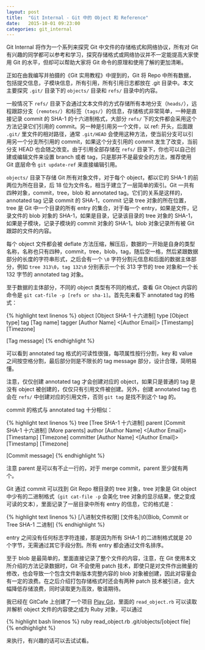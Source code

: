 ```yaml
---
layout: post
title:  "Git Internal - Git 中的 Object 和 Reference"
date:   2015-10-01 09:23:00
categories: git_internal
---
```


Git Internal 将作为一个系列来探究 Git 中文件的存储格式和网络协议，所有对 Git 有兴趣的同学都可以参考和学习，探究存储格式或网络协议并不一定能提高大家使用 Git 的水平，但却可以帮助大家将 Git 命令的原理和使用了解的更加清晰。

正如在由我编写并拍摄的《Git 实用教程》中提到的，Git 将 Repo 中所有数据，包括提交信息，子模块信息，所有引用，所有引用日志都放在 .git 目录中。本文主要探究 `.git/` 目录下的 `objects/` 目录和 `refs/` 目录中的内容。

一般情况下 `refs/` 目录下会通过文本文件的方式存储所有本地分支（`heads/`），远程跟踪分支（`remotes/`）和标签（`tags/`）的信息，存储格式非常简单，一种是直接记录 commit 的 SHA-1 的十六进制格式，大部分 `refs/` 下的文件都会采用这个方法记录它们引用的 commit。另一种是引用另一个文件，以 ref: 开头，后面跟 `.git/` 里文件的相对路径，通常 `.git/HEAD` 会使用这种方法，使当前分支可以引用另一个分支所引用的 commit，如果这个分支引用的 commit 发生了改变，当前分支 HEAD 也会随之改变。由于引用全部存储在 `refs/` 目录下，你也可以自己创建或编辑文件来设置 branch 或者 tag，只是那并不是最安全的方法，推荐使用 Git 底层命令 `git update-ref` 来直接编辑引用。

`objects/` 目录下存储 Git 所有对象文件，对于每个 object，都以它的 SHA-1 的前两位为所在目录，后 18 位为文件名，相当于建立了一层简单的索引。Git 一共有四种对象，commit，tree，blob 和 annotated tag。它们的关系是这样的，annotated tag 记录 commit 的 SHA-1，commit 记录 tree 对象的所在位置，tree 是 Git 中一个目录的所有 entry 的集合，对于每一个 entry，如果是文件，记录文件的 blob 对象的 SHA-1，如果是目录，记录该目录的 tree 对象的 SHA-1，如果是子模块，记录子模块的 commit 对象的 SHA-1。blob 对象记录所有被 Git 跟踪的文件的内容。

每个 object 文件都会被 deflate 方法压缩，解压后，数据的一开始是自身的类型名称，名称也只有四种，commit，tree，blob，tag，随后空一格，然后紧跟数据部分的长度的字符串形式，之后会有一个 `\0` 字符分割元信息和后面的数据主体部分，例如 `tree 313\0`，`tag 132\0` 分别表示一个长 313 字节的 tree 对象和一个长 132 字节的 annotated tag 对象。

至于数据的主体部分，不同的 object 类型有不同的格式，查看 Git Object 内容的命令是 `git cat-file -p [refs or sha-1]`。首先先来看下 annotated tag 的格式：

{% highlight text linenos %}
object [Object SHA-1 十六进制]
type [Object type]
tag [Tag name]
tagger [Author Name] <[Author Email]> [Timestamp] [Timezone]

[Tag message]
{% endhighlight %}

可以看到 annotated tag 格式的可读性很强，每项属性按行分割，key 和 value 之间按空格分割，最后部分则是不限长的 tag message 部分，设计合理，简明易懂。

注意，仅仅创建 annotated tag 才会创建对应的 object，如果只是普通的 tag 是没有 object 被创建的，仅仅只有引用文件被创建。另外，创建 annotated tag 也会在 `refs/` 中创建对应的引用文件，否则 `git tag` 是找不到这个 tag 的。

commit 的格式与 annotated tag 十分相似：

{% highlight text linenos %}
tree [Tree SHA-1 十六进制]
parent [Commit SHA-1 十六进制]
[More parents]
author [Author Name] <[Author Email]> [Timestamp] [Timezone]
committer [Author Name] <[Author Email]> [Timestamp] [Timezone]

[Commit message]
{% endhighlight %}

注意 parent 是可以有不止一行的，对于 merge commit，parent 至少就有两个。

Git 通过 commit 可以找到 Git Repo 根目录的 tree 对象，tree 对象是 Git object 中少有的二进制格式（`git cat-file -p` 会美化 tree 对象的显示结果，使之变成可读的文本），里面记录了一层目录中所有 entry 的信息，它的格式是：

{% highlight text linenos %}
[八进制文件权限] [文件名]\0[Blob, Commit or Tree SHA-1 二进制]
{% endhighlight %}

entry 之间没有任何标志字符连接，那是因为所有 SHA-1 的二进制格式就是 20 个字节，无需通过其它手段分割。所有 entry 都会通过文件名排序。

至于 blob 是最简单的，里面直接记录了整个文件的内容，注意，在 Git 使用本文所介绍的方法记录数据时，Git 不会使用 patch 技术，即使只是对文件作出微量的修改，也会导致一个包含文件新版本完整内容的 blob 对象被创建，因此对容量会有一定的浪费。在之后介绍打包存储格式时还会有两种 patch 技术被引进，会大幅降低存储浪费，同时读取更为高效，敬请期待。

我已经在 GitCafe 上创建了一个项目 [Play Git](https://gitcafe.com/bachue/play_git)，里面的 `read_object.rb` 可以读取并解析 object 文件的内容使之成为 Ruby 对象，可以通过

{% highlight bash linenos %}
ruby read_object.rb .git/objects/[object file]
{% endhighlight %}

来执行，有兴趣的话可以去试试看。
